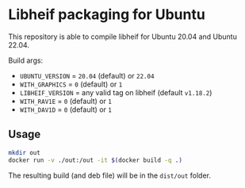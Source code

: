# Libheif packaging for Ubuntu

This repository is able to compile libheif for Ubuntu 20.04 and Ubuntu 22.04.

Build args:

- `UBUNTU_VERSION` = `20.04` (default) or `22.04`
- `WITH_GRAPHICS` = `0` (default) or `1`
- `LIBHEIF_VERSION` = any valid tag on libheif (default `v1.18.2`)
- `WITH_RAV1E` = `0` (default) or `1`
- `WITH_DAV1D` = `0` (default) or `1`

## Usage

```bash
mkdir out
docker run -v ./out:/out -it $(docker build -q .)
```

The resulting build (and deb file) will be in the `dist/out` folder.

